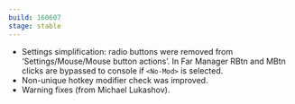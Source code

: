 ```yaml
---
build: 160607
stage: stable
---
```


* Settings simplification: radio buttons were removed from ‘Settings/Mouse/Mouse button actions’.
  In Far Manager RBtn and MBtn clicks are bypassed to console if `<No-Mod>` is selected.
* Non-unique hotkey modifier check was improved.
* Warning fixes (from Michael Lukashov).

